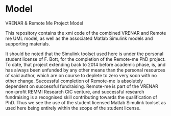 # Model
VRENAR &amp; Remote Me Project Model

This repository contains the xmi code of the combined VRENAR and Remote me UML model, as well as the associated Matlab Simulink models and supporting materials.

It should be noted that the Simulink toolset used here is under the personal student license of F. Bott, for the completion of the Remote-me PhD project. To date, that project extending back to 2014 before academic phase, is, and has always been unfunded by any other means than the personal resources of said author, which are on course to deplete to zero very soon with no other change. Successful completion of Remote-me is absolutely dependent on successful fundraising. Remote-me is part of the VRENAR non-profit REMMI Research CIC venture, and successful research fundraising is a recognised skill contributing towards the qualification of PhD. Thus we see the use of the student licensed Matlab Simulink toolset as used here being entirely within the scope of the student license.
